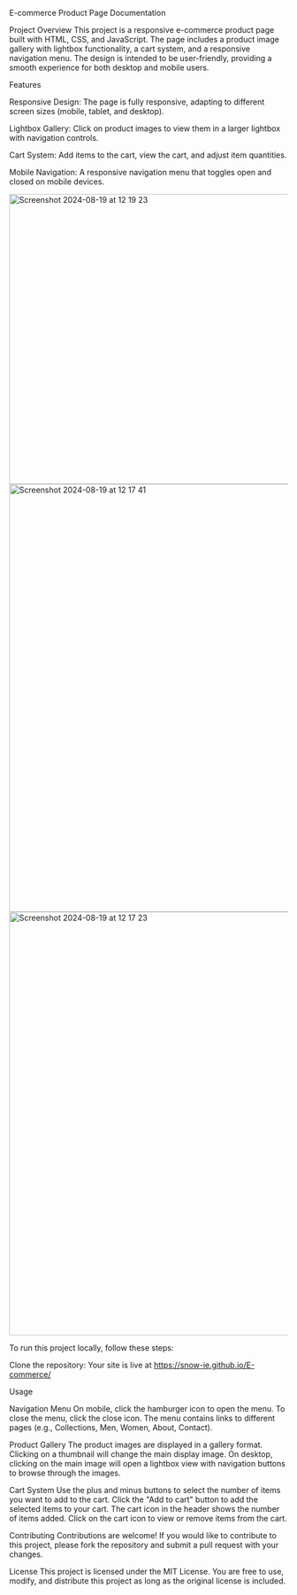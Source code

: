 E-commerce Product Page Documentation

Project Overview
This project is a responsive e-commerce product page built with HTML, CSS, and JavaScript. The page includes a product image gallery with lightbox functionality, a cart system, and a responsive navigation menu. The design is intended to be user-friendly, providing a smooth experience for both desktop and mobile users.


Features

Responsive Design: The page is fully responsive, adapting to different screen sizes (mobile, tablet, and desktop).

Lightbox Gallery: Click on product images to view them in a larger lightbox with navigation controls.

Cart System: Add items to the cart, view the cart, and adjust item quantities.

Mobile Navigation: A responsive navigation menu that toggles open and closed on mobile devices.

<img width="524" alt="Screenshot 2024-08-19 at 12 19 23" src="https://github.com/user-attachments/assets/807ede26-bdc9-4b6d-967c-4e441dec81a8">
<img width="773" alt="Screenshot 2024-08-19 at 12 17 41" src="https://github.com/user-attachments/assets/f02a13bd-2746-4e65-bd82-9dbcd6d9a1a8">
<img width="765" alt="Screenshot 2024-08-19 at 12 17 23" src="https://github.com/user-attachments/assets/ea652445-1c6a-4963-97cf-addea67c779b">

To run this project locally, follow these steps:

Clone the repository:
Your site is live at https://snow-ie.github.io/E-commerce/

Usage

Navigation Menu
On mobile, click the hamburger icon to open the menu. To close the menu, click the close icon.
The menu contains links to different pages (e.g., Collections, Men, Women, About, Contact).

Product Gallery
The product images are displayed in a gallery format. Clicking on a thumbnail will change the main display image.
On desktop, clicking on the main image will open a lightbox view with navigation buttons to browse through the images.

Cart System
Use the plus and minus buttons to select the number of items you want to add to the cart.
Click the "Add to cart" button to add the selected items to your cart.
The cart icon in the header shows the number of items added. Click on the cart icon to view or remove items from the cart.



Contributing
Contributions are welcome! If you would like to contribute to this project, please fork the repository and submit a pull request with your changes.

License
This project is licensed under the MIT License. You are free to use, modify, and distribute this project as long as the original license is included.
